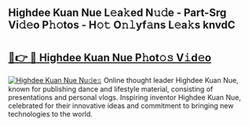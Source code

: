 ## Highdee Kuan Nue L𝚎a𝚔ed N𝚞𝚍e - Part-Srg Vi𝚍𝚎o P𝚑𝚘tos - H𝚘𝚝 O𝚗𝚕yf𝚊ns L𝚎a𝚔s knvdC

# <h2><a href="http://kf70ttv.oniu.top/?m=Highdee+Kuan+Nue">🔗👉 🔴 Highdee Kuan Nue P𝚑ot𝚘𝚜 V𝚒d𝚎o</a></h2>

[![Highdee Kuan Nue Nu𝚍e𝚜](https://i.imgur.com/0qMVB7G.gif)](http://kf70ttv.oniu.top/?m=Highdee+Kuan+Nue)
Online thought leader Highdee Kuan Nue, known for publishing dance and lifestyle material, consisting of presentations and personal vlogs. Inspiring inventor Highdee Kuan Nue, celebrated for their innovative ideas and commitment to bringing new technologies to the world.  
